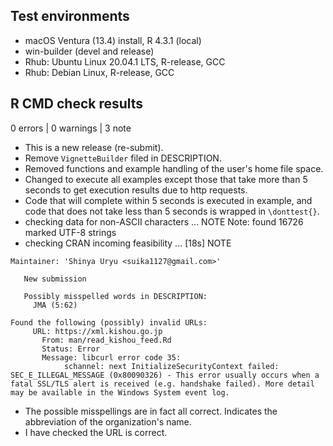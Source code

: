 ## Test environments

* macOS Ventura (13.4) install, R 4.3.1 (local)
* win-builder (devel and release)
* Rhub: Ubuntu Linux 20.04.1 LTS, R-release, GCC
* Rhub: Debian Linux, R-release, GCC

## R CMD check results

0 errors | 0 warnings | 3 note

* This is a new release (re-submit).
* Remove `VignetteBuilder` filed in DESCRIPTION.
* Removed functions and example handling of the user's home file space.
* Changed to execute all examples except those that take more than 5 seconds to get execution results due to http requests.
* Code that will complete within 5 seconds is executed in example, and code that does not take less than 5 seconds is wrapped in `\donttest{}`.
* checking data for non-ASCII characters ... NOTE
  Note: found 16726 marked UTF-8 strings
* checking CRAN incoming feasibility ... [18s] NOTE

```
Maintainer: 'Shinya Uryu <suika1127@gmail.com>'
   
   New submission
   
   Possibly misspelled words in DESCRIPTION:
     JMA (5:62)

Found the following (possibly) invalid URLs:
     URL: https://xml.kishou.go.jp
       From: man/read_kishou_feed.Rd
       Status: Error
       Message: libcurl error code 35:
         	schannel: next InitializeSecurityContext failed: SEC_E_ILLEGAL_MESSAGE (0x80090326) - This error usually occurs when a fatal SSL/TLS alert is received (e.g. handshake failed). More detail may be available in the Windows System event log.
```

* The possible misspellings are in fact all correct. Indicates the abbreviation of the organization's name.
* I have checked the URL is correct.
